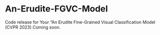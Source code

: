 # An-Erudite-FGVC-Model
Code release for Your “An Erudite Fine-Grained Visual Classification Model (CVPR 2023)
Coming soon.
